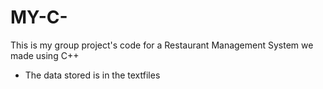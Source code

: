 # MY-C-

This is my group project's code for a Restaurant Management System we made using C++
- The data stored is in the textfiles
